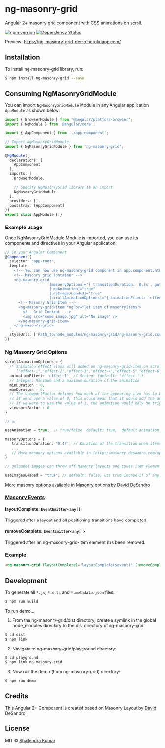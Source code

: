 # ng-masonry-grid

Angular 2+ masonry grid component with CSS animations on scroll.

[![npm version](https://badge.fury.io/js/ng-masonry-grid.svg)](https://badge.fury.io/js/ng-masonry-grid)
[![Dependency Status](https://beta.gemnasium.com/badges/github.com/Shailu4u/ng-masonry-grid.svg)](https://beta.gemnasium.com/projects/github.com/Shailu4u/ng-masonry-grid)

Preview: https://ng-masonry-grid-demo.herokuapp.com/ 

## Installation

To install ng-masonry-grid library, run:

```bash
$ npm install ng-masonry-grid --save
```

## Consuming NgMasonryGridModule

You can import `NgMasonryGridModule` Module in any Angular application `AppModule` as shown below:

```typescript
import { BrowserModule } from '@angular/platform-browser';
import { NgModule } from '@angular/core';

import { AppComponent } from './app.component';

// Import NgMasonryGridModule
import { NgMasonryGridModule } from 'ng-masonry-grid';

@NgModule({
  declarations: [
    AppComponent
  ],
  imports: [
    BrowserModule,

    // Specify NgMasonryGrid library as an import
    NgMasonryGridModule
  ],
  providers: [],
  bootstrap: [AppComponent]
})
export class AppModule { }
```
### Example usage

Once NgMasonryGridModule Module is imported, you can use its components and directives in your Angular application:

```typescript
// In your Angular Component
@Component({
  selector: 'app-root',
  template: `
    <!-- You can now use ng-masonry-grid component in app.component.html -->
    <!-- Masonry grid Container -->
    <ng-masonry-grid
                    [masonryOptions]="{ transitionDuration: '0.8s', gutter: 5 }" 
                    [useAnimation]="true"
                    [useImagesLoaded]="true"
                    [scrollAnimationOptions]="{ animationEffect: 'effect-4', minDuration : 0.4, maxDuration : 0.7 }">
      <!-- Masonry Grid Item -->
      <ng-masonry-grid-item *ngFor="let item of masonryItems"> 
        <!-- Grid Content  -->
        <img src="some_image.jpg" alt="No image" />
      </ng-masonry-grid-item>
    </ng-masonry-grid>
  `,
  styleUrls: ['Path_to/node_modules/ng-masonry-grid/ng-masonry-grid.css'] // point to ng-masonry-grid CSS file
})
```

### Ng Masonry Grid Options

```typescript
scrollAnimationOptions = {
  /* animation effect class will added on ng-masonry-grid-item on scroll, you can choose animation effect class from the predefined list: 
     ["effect-1","effect-2","effect-3","effect-4","effect-5","effect-6","effect-7","effect-8"] or else you can add your own custom class as you wish */
  animationEffect: 'effect-1', // String: (default: 'effect-1')
  // Integer: Minimum and a maximum duration of the animation 
  minDuration : 0,
  maxDuration : 0,
  // The viewportFactor defines how much of the appearing item has to be visible in order to trigger the animation
  // if we'd use a value of 0, this would mean that it would add the animation class as soon as the item is in the viewport.
  // If we were to use the value of 1, the animation would only be triggered when we see all of the item in the viewport (100% of it)
  viewportFactor : 0
}

// or

useAnimation = true;  // true/false  default: true,  default animation options will be applied if you do not provide scrollAnimationOptions

masonryOptions = {
   transitionDuration: '0.4s', // Duration of the transition when items change position or appearance, set in a CSS time format. Default: transitionDuration: '0.4s'
   ...
   // More masonry options available in (http://masonry.desandro.com/options.html)
} 

// Unloaded images can throw off Masonry layouts and cause item elements to overlap. imagesLoaded plugin resolves this issue. 

useImagesLoaded = "true"; // default: false, use true incase if of any images to be loaded in grid items
```
More masonry options available in [Masonry options by David DeSandro](http://masonry.desandro.com/options.html)

### [Masonry Events](http://masonry.desandro.com/events.html)
#### layoutComplete: `EventEmitter<any[]>`
Triggered after a layout and all positioning transitions have completed.

#### removeComplete: `EventEmitter<any[]>`
Triggered after an ng-masonry-grid-item element has been removed.

### Example
```html
<ng-masonry-grid (layoutComplete)="layoutComplete($event)" (removeComplete)="removeGridItem($event)"></ng-masonry-grid>
```


## Development

To generate all `*.js`, `*.d.ts` and `*.metadata.json` files:

```bash
$ npm run build
```

To run demo... 
  1. From the ng-masonry-grid/dist directory, create a symlink in the global node_modules directory to the dist directory of ng-masonry-grid:

  ```bash
  $ cd dist
  $ npm link
  ```

  2. Navigate to ng-masonry-grid/playground directory:

  ```bash
  $ cd playground
  $ npm link ng-masonry-grid
  ```

  3. Now run the demo (from ng-masonry-grid) directory:

  ```bash
  $ npm run demo
  ```

## Credits
This Angular 2+ Component is created based on Masonry Layout by [David DeSandro](http://masonry.desandro.com/)

## License

MIT © [Shailendra Kumar](mailto:shailu.snist@gmail.com)
